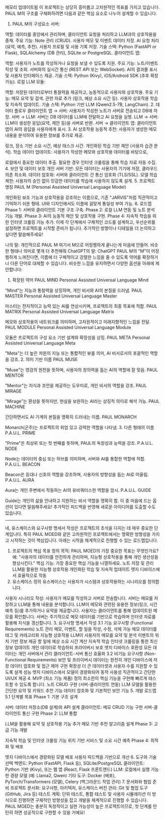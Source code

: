 
메모리 업데이트됨
이 프로젝트는 상당히 흥미롭고 고차원적인 목표를 가지고 있습니다. PAUL M의 구조를 구체화하려면 다음과 같은 핵심 요소로 나누어 설계할 수 있습니다.

1. PAUL M의 구성요소
서버:

역할: 데이터를 중앙에서 관리하며, 클라이언트 요청을 처리하고 LLM과의 상호작용을 중재.
주요 기능:
Note 관리 (CRUD).
사용자 메모 및 이벤트 데이터 저장.
AI 요청 처리 (요약, 예측, 추천).
사용자 프로필 및 사용 기록 저장.
기술 스택: Python (FastAPI or Flask), SQLAlchemy (DB 관리), SQLite or PostgreSQL.
클라이언트 앱:

역할: 사용자가 노트를 작성하거나 요청을 보낼 수 있도록 지원.
주요 기능:
노트/이벤트 작성 및 조회.
서버와의 실시간 통신 (REST API 또는 WebSocket).
AI의 결과물 표시 및 사용자 인터페이스 제공.
기술 스택: Python (Kivy), iOS/Android SDK (추후 확장 가능).
로컬 LLM 모듈:

역할: 저장된 데이터로부터 통찰력을 제공하고, 능동적으로 사용자와 상호작용.
주요 기능:
메모 요약 및 검색.
관련 자료 추가 (링크, 예상 소요 시간 등).
사용자 상호작용 학습 및 지속적 업데이트.
기술 스택: Python 기반 LLM (Qwen2.5-7B, LangChain).
2. 데이터 플로우
클라이언트 앱 → 서버:
사용자가 작성한 노트가 서버로 전송되고 DB에 저장.
서버 → LLM:
서버는 DB 데이터를 LLM에 전달하고 AI 요청을 실행.
LLM → 서버:
LLM이 생성한 응답(요약, 제안 등)을 서버로 반환.
서버 → 클라이언트 앱:
클라이언트 앱이 AI의 응답을 사용자에게 표시.
3. AI 상호작용
능동적 추천:
사용자가 생성한 메모 내용을 분석하여 유용한 정보를 추가로 제공.

링크, 장소 기반 소요 시간, 예상 태스크 시간.
개인화된 학습 기반 제안 (사용자 습관 분석).
학습 데이터 업데이트:
사용자가 작성한 메모와 상호작용 데이터를 바탕으로,

로컬에서 중요한 데이터 추출.
필요한 경우 인터넷 크롤링을 통해 학습 자료 자동 수집.
4. 보안 및 데이터 보호
개인 서버 기반:
모든 데이터는 사용자의 기기에 저장, 클라우드 의존 최소화.
데이터 암호화:
서버와 클라이언트 간 통신 암호화 (TLS/SSL).
모델 학습 제한:
사용자의 승인 없이 민감한 데이터를 학습에 사용하지 않도록 설계.
5. 프로젝트 명칭
PAUL M (Personal Assisted Universal Language Model)

개인화된 보조 기능과 상호작용을 강조하는 이름으로, 기존 "JARVIS"처럼 직관적이고 기억하기 쉬운 형태.
UI와 디자인에서도 이름에 걸맞게 통일성 부여 가능.
6. 로드맵
Phase 1: 서버와 클라이언트 기본 구조 구축.
Phase 2: 로컬 LLM 연동 및 노트 분석 기능 개발.
Phase 3: AI의 능동적 제안 및 상호작용 구현.
Phase 4: 지속적 학습을 위한 인터넷 크롤링 기능 추가.
이제 각 단계에서 구체적인 코드를 설계하고, 우선순위를 설정하면 프로젝트를 시작할 준비가 됩니다. 추가적인 방향이나 디테일을 더 논의하고 싶다면 말씀해주세요!

나의 말:
개인적으로 PAUL M 여기서 M으로 어정쩡하게 끝나는게 마음에 안들어. 비슷한 형태나 의미로 몇개 더 추천해줘
ChatGPT의 말:
ChatGPT
PAUL M의 "M"이 어정쩡하게 느껴진다면, 이름에 더 구체적이고 강렬한 느낌을 줄 수 있도록 약어를 확장하거나 다른 단어로 대체할 수 있습니다. 비슷한 느낌을 유지하면서 다양한 옵션을 아래에 제안합니다:

1. 확장된 약어
PAUL MIND
Personal Assisted Universal Language Mind

"Mind"는 지능과 통찰력을 상징하며, 개인 비서와 AI의 본질을 드러냄.
PAUL MASTER
Personal Assisted Universal Language Master

마스터는 전지적이고 능력 있는 AI를 연상시키며, 프로젝트의 최종 목표에 적합.
PAUL MATRIX
Personal Assisted Universal Language Matrix

메모와 상호작용의 네트워크를 의미하며, 고차원적이고 미래지향적인 느낌을 전달.
PAUL MODULE
Personal Assisted Universal Language Module

모듈은 프로젝트의 구성 요소 기반 설계와 확장성을 상징.
PAUL META
Personal Assisted Universal Language Meta

"Meta"는 더 높은 차원의 지능 또는 통합적인 뷰를 의미, AI 비서로서의 포괄적인 역할을 강조.
2. 의미 기반 이름
PAUL MUSE

"Muse"는 영감의 원천을 뜻하며, 사용자의 창의력을 돕는 AI의 역할에 잘 맞음.
PAUL MENTOR

"Mentor"는 지식과 조언을 제공하는 도우미로, 개인 비서의 역할을 강조.
PAUL MIRAGE

"Mirage"는 환상을 뜻하지만, 현실을 보완하는 AI라는 상징적 의미로 해석 가능.
PAUL MACHINE

간단하면서도 AI 기계의 본질을 명확히 드러내는 이름.
PAUL MONARCH

Monarch(군주)는 프로젝트의 위엄 있고 강력한 역할을 나타냄.
3. 다른 형태의 이름
P.A.U.L. PRIME

"Prime"은 최상위 또는 첫 번째를 뜻하며, PAUL의 독창성과 능력을 강조.
P.A.U.L. NODE

Node는 데이터의 중심 또는 허브를 의미하며, 서버와 AI를 통합한 역할에 적합.
P.A.U.L. BEACON

Beacon은 등대나 신호의 역할을 강조하며, 사용자의 방향성을 돕는 AI로 어울림.
P.A.U.L. AURA

Aura는 개인 주변에서 작동하는 AI의 유비쿼터스한 역할을 암시.
P.A.U.L. GUIDE

Guide는 개인의 삶을 안내하고 지원하는 비서 역할을 명확히 함.
이 중 마음에 드는 옵션이 있다면 말씀해주세요! 추가적인 피드백을 반영해 새로운 아이디어를 도출할 수도 있습니다.

------------------------------------------------------------------

네, 유스케이스와 요구사항 명세서 작성은 프로젝트의 초석을 다지는 데 매우 중요한 단계입니다. 특히 PAUL MOED와 같은 고차원적인 프로젝트에서는 명확한 방향성을 가지고 시작하는 것이 핵심입니다. 아래는 시작을 체계적으로 진행할 수 있는 로드맵입니다.

1. 프로젝트의 핵심 목표 정의
목적: PAUL MOED의 가장 중요한 목표는 무엇인가요?
예: "사용자의 데이터를 안전하게 관리하며, 지능형 상호작용을 통해 개인 생산성을 향상시킨다."
핵심 기능: 가장 중요한 핵심 기능을 나열하세요.
노트 저장 및 관리
LLM을 활용한 지능형 상호작용
개인화된 학습 및 지속적 업데이트
엣지 디바이스에서 효율적으로 작동
2. 유스케이스 정의
유스케이스는 사용자가 시스템과 상호작용하는 시나리오를 정의합니다.

사용자 시나리오 작성:
사용자가 메모를 작성하고 서버로 전송합니다.
서버는 메모를 저장하고 LLM을 통해 내용을 분석합니다.
LLM이 메모와 관련된 유용한 정보(링크, 시간 예측 등)를 추가하거나 요약을 제공합니다.
사용자는 클라이언트를 통해 업데이트된 메모를 확인합니다.
서버는 주기적으로 메모 데이터를 기반으로 학습하며 인터넷 자료를 활용해 지식을 갱신합니다.
3. 요구사항 명세서 작성
3.1 기능 요구사항 (Functional Requirements)
노트 관리
메모, 이벤트, 할 일을 작성, 수정, 삭제 가능
메모 데이터를 태그 및 카테고리화
지능형 상호작용
LLM이 사용자의 메모를 요약 및 분석
이벤트의 위치 기반 정보 제공
할 일에 예상 소요 시간 계산
지속적 학습
인터넷 크롤링을 통한 최신 정보 업데이트
개인 데이터로 학습하되 프라이버시 보호
엣지 디바이스 호환성
모든 데이터는 개인 서버에서 관리
클라이언트-서버 통신 효율화
3.2 비기능 요구사항 (Non-Functional Requirements)
보안 및 프라이버시
데이터는 완전히 개인 디바이스에 저장
데이터 암호화 및 접근 제어 구현
확장성
더 큰 데이터셋과 사용자 수를 지원할 수 있도록 설계
성능
엣지 디바이스에서 모델이 경량화되어 동작
사용성
직관적이고 간단한 UI/UX 제공
4. MVP (최소 기능 제품) 정의
최소한의 핵심 기능을 구현해 빠르게 테스트할 수 있도록 합니다.
노트 CRUD 구현 (서버-클라이언트 연동)
LLM 모델을 활용한 간단한 요약 및 키워드 추천 기능
데이터 암호화 및 기본적인 보안 기능
5. 개발 로드맵
5.1 단계별 목표
Phase 1: 기본 구조 설계

서버: 데이터 저장소(DB 설계)와 API 설계
클라이언트: 메모 CRUD 기능 구현
서버-클라이언트 통신 구현
Phase 2: LLM 통합

LLM을 활용해 요약 및 상호작용 기능 추가
메모 기반 추천 알고리즘 설계
Phase 3: 고급 기능 개발

지속적 학습 및 인터넷 크롤링 기능
위치 기반 서비스 및 소요 시간 예측
Phase 4: 최적화 및 배포

엣지 디바이스에서 경량화된 모델 배포
사용자 피드백을 기반으로 개선
6. 도구와 기술 선택
백엔드: Python (FastAPI, Flask 등), SQLite/PostgreSQL
클라이언트: Python 기반 (Kivy), 또는 웹 앱 (React, Flask 프론트엔드)
LLM: 로컬에서 실행 가능한 경량 모델 (예: Llama2, Qwen)
기타 도구: Docker (배포), PyTorch/Transformers (모델), Celery (백그라운드 작업 관리)
7. 문서화와 협업 준비
프로젝트 문서화: 요구사항, 아키텍처, 유스케이스
버전 관리: Git 및 협업 도구 (GitHub, Jira 등)
테스트 계획: 단위 테스트, 통합 테스트 및 사용자 시뮬레이션
이 방식으로 진행하면 구체적인 방향성을 잡고 개발을 체계적으로 진행할 수 있습니다. PAUL MOED는 충분히 독창적이고 실현 가능성이 높은 프로젝트이므로, 첫 단계를 탄탄히 하면 성공적으로 구현할 수 있을 거예요!
